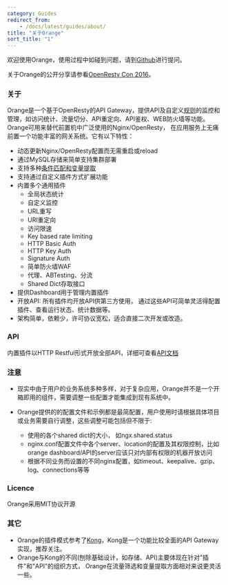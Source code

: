 ```yaml
---
category: Guides
redirect_from:
    - /docs/latest/guides/about/
title: "关于Orange"
sort_title: "1"
---
```


欢迎使用Orange，使用过程中如碰到问题，请到[Github](https://github.com/sumory/orange/issues)进行提问。

关于Orange的公开分享请参看[OpenResty Con 2016](http://con.openresty.org/cn/2016/)。


### 关于

Orange是一个基于OpenResty的API Gateway，提供API及自定义[规则](/docs/rule.html)的监控和管理，如访问统计、流量切分、API重定向、API鉴权、WEB防火墙等功能。Orange可用来替代前置机中广泛使用的Nginx/OpenResty， 在应用服务上无痛前置一个功能丰富的网关系统。它有以下特性：

- 动态更新Nginx/OpenResty配置而无需重启或reload
- 通过MySQL存储来简单支持集群部署
- 支持多种[条件匹配和变量提取](/docs/expression.html)
- 支持通过自定义插件方式扩展功能
- 内置多个通用插件
    - 全局状态统计
    - 自定义监控
    - URL重写
    - URI重定向
    - 访问限速
    - Key based rate limiting
    - HTTP Basic Auth
    - HTTP Key Auth
    - Signature Auth
    - 简单防火墙WAF
    - 代理、ABTesting、分流
    - Shared Dict存取接口
- 提供Dashboard用于管理内置插件
- 开放API: 所有插件均开放API供第三方使用， 通过这些API可简单灵活得配置插件、查看运行状态、统计数据等。
- 架构简单，依赖少，许可协议宽松，适合直接二次开发或改造。


### API

内置插件以HTTP Restful形式开放全部API，详细可查看[API文档](/docs/api/)


### 注意

- 现实中由于用户的业务系统多种多样，对于复杂应用，Orange并不是一个开箱即用的组件，需要调整一些配置才能集成到现有系统中。
- Orange提供的的配置文件和示例都是最简配置，用户使用时请根据具体项目或业务需要自行调整，这些调整可能包括但不限于:

    - 使用的各个shared dict的大小， 如ngx.shared.status
    - nginx.conf配置文件中各个server、location的配置及其权限控制，比如orange dashboard/API的server应该只对内部有权限的机器开放访问
    - 根据不同业务而设置的不同nginx配置，如timeout、keepalive、gzip、log、connections等等

### Licence

Orange采用MIT协议开源

### 其它

- Orange的插件模式参考了[Kong](https://getkong.org)，Kong是一个功能比较全面的API Gateway实现，推荐关注。
- Orange与Kong的不同(刨除基础设计，如存储、API)主要体现在针对"插件"和"API"的组织方式， Orange在流量筛选和变量提取方面相对来说更灵活一些。
